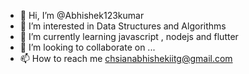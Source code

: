 - 👋 Hi, I’m @Abhishek123kumar
- 👀 I’m interested in Data Structures and Algorithms
- 🌱 I’m currently learning javascript , nodejs and flutter
- 💞️ I’m looking to collaborate on ...
- 📫 How to reach me chsianabhishekiitg@gmail.com

<!---
Abhishek123kumar/Abhishek123kumar is a ✨ special ✨ repository because its `README.md` (this file) appears on your GitHub profile.
You can click the Preview link to take a look at your changes.
--->
